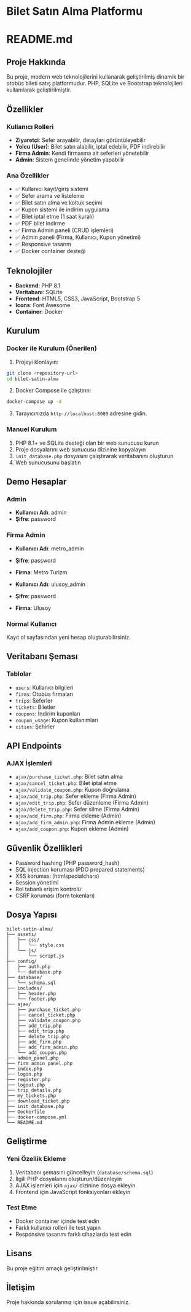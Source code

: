 # Bilet Satın Alma Platformu
# README.md

## Proje Hakkında

Bu proje, modern web teknolojilerini kullanarak geliştirilmiş dinamik bir otobüs bileti satış platformudur. PHP, SQLite ve Bootstrap teknolojileri kullanılarak geliştirilmiştir.

## Özellikler

### Kullanıcı Rolleri
- **Ziyaretçi**: Sefer arayabilir, detayları görüntüleyebilir
- **Yolcu (User)**: Bilet satın alabilir, iptal edebilir, PDF indirebilir
- **Firma Admin**: Kendi firmasına ait seferleri yönetebilir
- **Admin**: Sistem genelinde yönetim yapabilir

### Ana Özellikler
- ✅ Kullanıcı kayıt/giriş sistemi
- ✅ Sefer arama ve listeleme
- ✅ Bilet satın alma ve koltuk seçimi
- ✅ Kupon sistemi ile indirim uygulama
- ✅ Bilet iptal etme (1 saat kuralı)
- ✅ PDF bilet indirme
- ✅ Firma Admin paneli (CRUD işlemleri)
- ✅ Admin paneli (Firma, Kullanıcı, Kupon yönetimi)
- ✅ Responsive tasarım
- ✅ Docker container desteği

## Teknolojiler

- **Backend**: PHP 8.1
- **Veritabanı**: SQLite
- **Frontend**: HTML5, CSS3, JavaScript, Bootstrap 5
- **Icons**: Font Awesome
- **Container**: Docker

## Kurulum

### Docker ile Kurulum (Önerilen)

1. Projeyi klonlayın:
```bash
git clone <repository-url>
cd bilet-satin-alma
```

2. Docker Compose ile çalıştırın:
```bash
docker-compose up -d
```

3. Tarayıcınızda `http://localhost:8080` adresine gidin.

### Manuel Kurulum

1. PHP 8.1+ ve SQLite desteği olan bir web sunucusu kurun
2. Proje dosyalarını web sunucusu dizinine kopyalayın
3. `init_database.php` dosyasını çalıştırarak veritabanını oluşturun
4. Web sunucusunu başlatın

## Demo Hesaplar

### Admin
- **Kullanıcı Adı**: admin
- **Şifre**: password

### Firma Admin
- **Kullanıcı Adı**: metro_admin
- **Şifre**: password
- **Firma**: Metro Turizm

- **Kullanıcı Adı**: ulusoy_admin
- **Şifre**: password
- **Firma**: Ulusoy

### Normal Kullanıcı
Kayıt ol sayfasından yeni hesap oluşturabilirsiniz.

## Veritabanı Şeması

### Tablolar
- `users`: Kullanıcı bilgileri
- `firms`: Otobüs firmaları
- `trips`: Seferler
- `tickets`: Biletler
- `coupons`: İndirim kuponları
- `coupon_usage`: Kupon kullanımları
- `cities`: Şehirler

## API Endpoints

### AJAX İşlemleri
- `ajax/purchase_ticket.php`: Bilet satın alma
- `ajax/cancel_ticket.php`: Bilet iptal etme
- `ajax/validate_coupon.php`: Kupon doğrulama
- `ajax/add_trip.php`: Sefer ekleme (Firma Admin)
- `ajax/edit_trip.php`: Sefer düzenleme (Firma Admin)
- `ajax/delete_trip.php`: Sefer silme (Firma Admin)
- `ajax/add_firm.php`: Firma ekleme (Admin)
- `ajax/add_firm_admin.php`: Firma Admin ekleme (Admin)
- `ajax/add_coupon.php`: Kupon ekleme (Admin)

## Güvenlik Özellikleri

- Password hashing (PHP password_hash)
- SQL injection koruması (PDO prepared statements)
- XSS koruması (htmlspecialchars)
- Session yönetimi
- Rol tabanlı erişim kontrolü
- CSRF koruması (form tokenları)

## Dosya Yapısı

```
bilet-satin-alma/
├── assets/
│   ├── css/
│   │   └── style.css
│   └── js/
│       └── script.js
├── config/
│   ├── auth.php
│   └── database.php
├── database/
│   └── schema.sql
├── includes/
│   ├── header.php
│   └── footer.php
├── ajax/
│   ├── purchase_ticket.php
│   ├── cancel_ticket.php
│   ├── validate_coupon.php
│   ├── add_trip.php
│   ├── edit_trip.php
│   ├── delete_trip.php
│   ├── add_firm.php
│   ├── add_firm_admin.php
│   └── add_coupon.php
├── admin_panel.php
├── firm_admin_panel.php
├── index.php
├── login.php
├── register.php
├── logout.php
├── trip_details.php
├── my_tickets.php
├── download_ticket.php
├── init_database.php
├── Dockerfile
├── docker-compose.yml
└── README.md
```

## Geliştirme

### Yeni Özellik Ekleme
1. Veritabanı şemasını güncelleyin (`database/schema.sql`)
2. İlgili PHP dosyalarını oluşturun/düzenleyin
3. AJAX işlemleri için `ajax/` dizinine dosya ekleyin
4. Frontend için JavaScript fonksiyonları ekleyin

### Test Etme
- Docker container içinde test edin
- Farklı kullanıcı rolleri ile test yapın
- Responsive tasarımı farklı cihazlarda test edin

## Lisans

Bu proje eğitim amaçlı geliştirilmiştir.

## İletişim

Proje hakkında sorularınız için issue açabilirsiniz.

